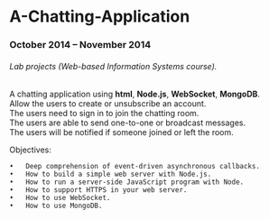 # A-Chatting-Application
### October 2014 – November 2014
###### Lab projects (Web-based Information Systems course).

A chatting application using **html**, **Node.js**, **WebSocket**, **MongoDB**.  
Allow the users to create or unsubscribe an account.  
The users need to sign in to join the chatting room.  
The users are able to send one-to-one or broadcast messages.  
The users will be notified if someone joined or left the room.

Objectives:
```
•	Deep comprehension of event-driven asynchronous callbacks. 
•	How to build a simple web server with Node.js.
•	How to run a server-side JavaScript program with Node.
•	How to support HTTPS in your web server.
•	How to use WebSocket.
•	How to use MongoDB.
```



